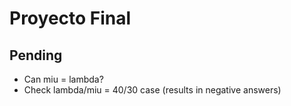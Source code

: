 # Proyecto Final

## Pending

- Can miu = lambda?
- Check lambda/miu = 40/30 case (results in negative answers)
